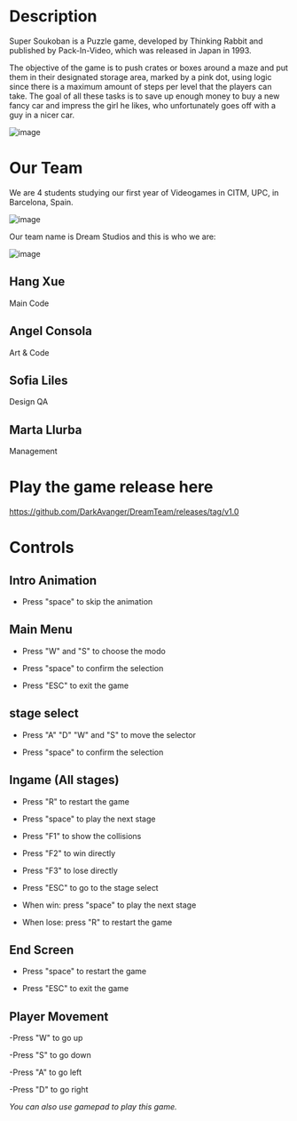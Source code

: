# Description 

Super Soukoban is a Puzzle game, developed by Thinking Rabbit and published by Pack-In-Video, which was released in Japan in 1993.

The objective of the game is to push crates or boxes around a maze and put them in their designated storage area, marked by a pink dot, using logic since there is a maximum amount of steps per level that the players can take. The goal of all these tasks is to save up enough money to buy a new fancy car and impress the girl he likes, who unfortunately goes off with a guy in a nicer car.

![image](https://emubox.net/resources/GAME/2474/g9eP8Eip.png)

# Our Team

We are 4 students studying our first year of Videogames in CITM, UPC, in Barcelona, Spain.

![image](https://user-images.githubusercontent.com/73582921/120871784-f4f1f600-c59c-11eb-9e6b-f326efc814fc.png)

Our team name is Dream Studios and this is who we are:

![image](https://user-images.githubusercontent.com/73582921/120869681-46978200-c597-11eb-9a2d-7ed70ae00ca9.png)

## Hang Xue

Main Code

## Angel Consola

Art & Code

## Sofia Liles

Design QA

## Marta Llurba

Management

# Play the game release here

https://github.com/DarkAvanger/DreamTeam/releases/tag/v1.0

# Controls

## Intro Animation

- Press "space" to skip the animation

## Main Menu

- Press "W" and "S" to choose the modo

- Press "space" to confirm the selection

- Press "ESC" to exit the game

## stage select

- Press "A" "D" "W" and "S" to move the selector

- Press "space" to confirm the selection

## Ingame (All stages)

- Press "R" to restart the game

- Press "space" to play the next stage

- Press "F1" to show the collisions

- Press "F2" to win directly

- Press "F3" to lose directly

- Press "ESC" to go to the stage select

- When win: press "space" to play the next stage

- When lose: press "R" to restart the game

## End Screen

- Press "space" to restart the game

- Press "ESC" to exit the game

## Player Movement

-Press "W" to go up

-Press "S" to go down

-Press "A" to go left

-Press "D" to go right

*You can also use gamepad to play this game.*
